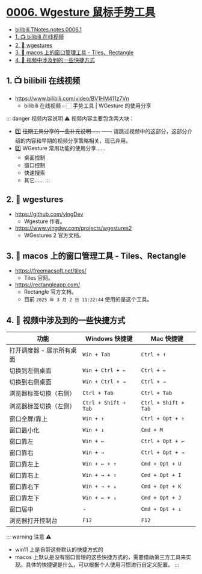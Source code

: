 # [0006. Wgesture 鼠标手势工具](https://github.com/Tdahuyou/TNotes.notes/tree/main/notes/0006.%20Wgesture%20%E9%BC%A0%E6%A0%87%E6%89%8B%E5%8A%BF%E5%B7%A5%E5%85%B7)

<!-- region:toc -->


- [bilibili.TNotes.notes.0006.1](https://www.bilibili.com/video/BV1HM411z7Vn)
- [1. 📺 bilibili 在线视频](#1--bilibili-在线视频)
- [2. 🔗 wgestures](#2--wgestures)
- [3. 🔗 macos 上的窗口管理工具 - Tiles、Rectangle](#3--macos-上的窗口管理工具---tilesrectangle)
- [4. 📒 视频中涉及到的一些快捷方式](#4--视频中涉及到的一些快捷方式)
<!-- endregion:toc -->

## 1. 📺 bilibili 在线视频

- https://www.bilibili.com/video/BV1HM411z7Vn
  - bilibili 在线视频 👉🏻 手势工具 | WGesture 的使用分享

<BilibiliOutsidePlayer id="BV1HM411z7Vn" />

::: danger 视频内容说明 ⚠️
视频内容主要包含两大块：
- 1️⃣ ~~往期工具分享的一些补充说明……~~ —— 请跳过视频中的这部分，这部分介绍的内容和早期的视频分享策略相关，现已弃用。
- 2️⃣ WGesture 常用功能的使用分享……
  - 桌面控制
  - 窗口控制
  - 快速搜索
  - 其它……
:::

## 2. 🔗 wgestures

- https://github.com/yingDev
  - Wgesture 作者。
- https://www.yingdev.com/projects/wgestures2
  - WGestures 2 官方文档。

## 3. 🔗 macos 上的窗口管理工具 - Tiles、Rectangle

- https://freemacsoft.net/tiles/
  - Tiles 官网。
- https://rectangleapp.com/
  - Rectangle 官方文档。
  - 目前 `2025 年 3 月 2 日 11:22:44` 使用的是这个工具。

## 4. 📒 视频中涉及到的一些快捷方式

| 功能                 | Windows 快捷键                          | Mac 快捷键                              |
|----------------------|-----------------------------------------|-----------------------------------------|
| 打开调度器 - 展示所有桌面 | `Win + Tab`                            | `Ctrl + ↑`                             |
| 切换到左侧桌面        | `Win + Ctrl + ←`                       | `Ctrl + ←`                              |
| 切换到右侧桌面        | `Win + Ctrl + →`                       | `Ctrl + →`                              |
| 浏览器标签切换（右侧） | `Ctrl + Tab`                           | `Ctrl + Tab`                           |
| 浏览器标签切换（左侧） | `Ctrl + Shift + Tab`                   | `Ctrl + Shift + Tab`                   |
| 窗口全屏/靠上         | `Win + ↑`                              | `Ctrl + Opt + ↑`                        |
| 窗口最小化            | `Win + ↓`                              | `Cmd + M`                              |
| 窗口靠左              | `Win + ←`                              | `Ctrl + Opt + ←`                        |
| 窗口靠右              | `Win + →`                              | `Ctrl + Opt + →`                        |
| 窗口靠左上            | `Win + ← + ↑`                          | `Cmd + Opt + U`                        |
| 窗口靠右上            | `Win + → + ↑`                          | `Cmd + Opt + I`                        |
| 窗口靠右下            | `Win + → + ↓`                          | `Cmd + Opt + K`                        |
| 窗口靠左下            | `Win + ← + ↓`                          | `Cmd + Opt + J`                        |
| 窗口居中              | -                                      | `Cmd + Opt + ↓`                        |
| 浏览器打开控制台       | `F12`                                  | `F12`                                  |

::: warning 注意 ⚠️
- win11 上是自带这些默认的快捷方式的
- macos 上默认是没有窗口管理的这些快捷方式的，需要借助第三方工具来实现。具体的快捷键是什么，可以根据个人使用习惯进行自定义配置。
:::
